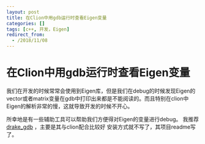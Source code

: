 ```yaml
---
layout: post
title: 在Clion中用gdb运行时查看Eigen变量
categories: []
tags: [c++, 开发，Eigen]
redirect_from:
  - /2018/11/08
---
```


# 在Clion中用gdb运行时查看Eigen变量
我们在开发的时候常常会使用到Eigen库，但是我们在debug的时候发现Eigen的vector或者matrix变量在gdb中打印出来都是不能阅读的。而且特别在clion中Eigen的解析非常的慢，这就导致开发的时候不开心。

所幸地是有一些辅助工具可以帮助我们方便得对Eigen的变量进行debug。
我推荐[drake_gdb](https://github.com/SeanCurtis-TRI/drake_gdb) ，主要是其与clion配合比较好
安装方式就不写了，其项目readme写了。


